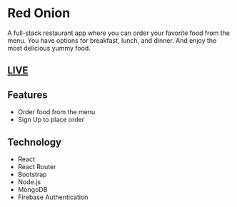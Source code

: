# Red Onion 
A full-stack restaurant app where you can order your favorite food from the menu. You have options for breakfast, lunch, and dinner.  And enjoy the most delicious yummy food.

## [LIVE](https://hot-onion-restaurant-f.web.app/)

## Features

- Order food from the menu
- Sign Up to place order


## Technology

- React
- React Router
- Bootstrap
- Node.js
- MongoDB
- Firebase Authentication
